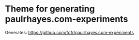 # Theme for generating paulrhayes.com-experiments

Generates:
https://github.com/fofr/paulrhayes.com-experiments
